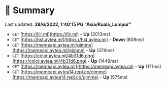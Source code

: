# 📖 Summary
Last updated: **28/6/2022, 1:40:15 PG "Asia/Kuala_Lumpur"**

- `GET` [https://lilr.ml](https://lilr.ml) - **Up** (2013ms)
- `GET` [https://hst.aytea.ml](https://hst.aytea.ml) - **Down** (809ms)
- `GET` [https://memeapi.aytea.ml/gimme](https://memeapi.aytea.ml/gimme) - **Up** (379ms)
- `GET` [https://color.aytea.ml/4b31d6.png](https://color.aytea.ml/4b31d6.png) - **Up** (1449ms)
- `GET` [https://memeapi.aytea.ml](https://memeapi.aytea.ml) - **Up** (171ms)
- `GET` [https://memeapi.aytea14.repl.co/gimme](https://memeapi.aytea14.repl.co/gimme) - **Up** (575ms)

